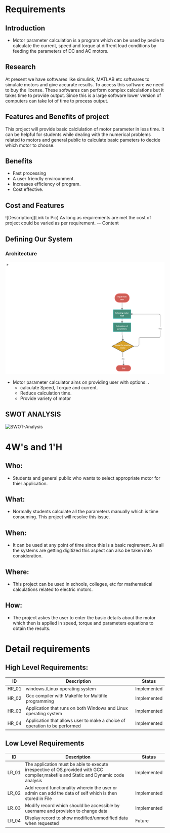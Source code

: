 # Requirements
## Introduction
- Motor parameter calculation is a program which can be used by peole to calculate the current, speed and torque at diffrent load conditions by feeding the parameters of DC and AC motors. 

## Research
At present we have softwares like simulink, MATLAB etc softwares to simulate motors and give accurate results. To access this software we need to buy the license. These softwares can perform complex calculations but it takes time to provide output. Since this is a large software lower version of computers can take lot of time to process output. 

## Features and Benefits of project
This project will provide basic calclulation of motor parameter in less time. It can be helpful for students while dealing with the numerical problems related to motors and general public to calculate basic pameters to decide which motor to choose.

## Benefits
- Fast processing
- A user friendly envirounment.
- Increases efficiency of program.
- Cost effective.

## Cost and Features
![Description](Link to Pic) As long as requirements are met the cost of project could be varied as per requirement.
-- Content 

## Defining Our System
### Architecture
![Architecture](https://github.com/AquilRodrigues/256881/blob/main/1_Requirements/Architecture.png)

- Motor parameter calculator aims on providing user with options: . 
    - calculate Speed, Torque and current.
    - Reduce calculation time.
    - Provide variety of motor
    

## SWOT ANALYSIS
![SWOT-Analysis]()

# 4W&#39;s and 1&#39;H

## Who:
- Students and general public who wants to select appropriate motor for thier application.

## What:
- Normally students calculate all the parameters manually which is time consuming. This project will resolve this issue.

## When:
- It can be used at any point of time since this is a basic reqirement. As all the systems are getting digitized this aspect can also be taken into consideration.

## Where:
- This project can be used in schools, colleges, etc for mathematical calculations related to electric motors.

## How:
- The project askes the user to enter the basic details about the motor which then is applied in speed, torque and parameters equations to obtain the results.

# Detail requirements
## High Level Requirements:

|      ID          |Description                          |Status                         |
|----------------|-------------------------------|-----------------------------|
|HR_01|windows /Linux operating system        |Implemented            |
|HR_02|Gcc compiler with Makefile for Multifile programming|Implemented|
|HR_03|Application that runs on both Windows and Linux operating system|Implemented|
|HR_04|Application that allows user to make a choice of operation to be performed |Implemented|


## Low Level Requirements

|      ID          |Description                          |Status                         |
|----------------|-------------------------------|-----------------------------|
|LR_01|The application must be able to execute irrespective of OS,provided with GCC compiler,makefile and Static and Dynamic code analysis       |Implemented            |
|LR_02|Add record functionality wherein the user or admin can add the data of self which is then stored in File           |Implemented|
|LR_03|Modify record which should be accessible by username and provision to change data   |Implemented|
|LR_04|Display record to show modified/unmodified data when requested|Future|

